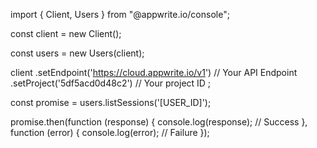 import { Client, Users } from "@appwrite.io/console";

const client = new Client();

const users = new Users(client);

client
    .setEndpoint('https://cloud.appwrite.io/v1') // Your API Endpoint
    .setProject('5df5acd0d48c2') // Your project ID
;

const promise = users.listSessions('[USER_ID]');

promise.then(function (response) {
    console.log(response); // Success
}, function (error) {
    console.log(error); // Failure
});